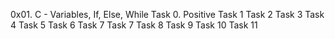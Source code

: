 0x01. C - Variables, If, Else, While
Task 0. Positive
Task 1
Task 2
Task 3
Task 4
Task 5
Task 6
Task 7
Task 7
Task 8
Task 9
Task 10
Task 11
